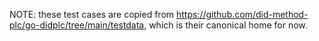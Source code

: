 NOTE: these test cases are copied from https://github.com/did-method-plc/go-didplc/tree/main/testdata, which is their canonical home for now.
